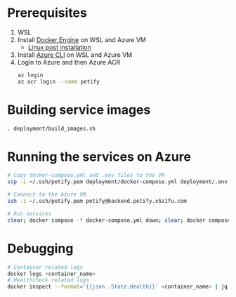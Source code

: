 # Prerequisites
1. WSL
2. Install [Docker Engine](https://docs.docker.com/engine/install/ubuntu/) on WSL and Azure VM
    - [Linux post installation](https://docs.docker.com/engine/install/linux-postinstall/)
3. Install [Azure CLI](https://learn.microsoft.com/en-us/cli/azure/install-azure-cli-linux) on WSL and Azure VM
4. Login to Azure and then Azure ACR
    ```sh
    az login
    az acr login --name petify
    ```

# Building service images
```sh
. deployment/build_images.sh
```

# Running the services on Azure
```sh
# Copy docker-compose.yml and .env files to the VM
scp -i ~/.ssh/petify.pem deployment/docker-compose.yml deployment/.env petify@backend.petify.x5z1fu.com:/home/petify

# Connect to the Azure VM
ssh -i ~/.ssh/petify.pem petify@backend.petify.x5z1fu.com

# Run services
clear; docker compose -f docker-compose.yml down; clear; docker compose -f docker-compose.yml up -d
```

# Debugging
```sh
# Container related logs
docker logs <container_name>
# Healthcheck related logs
docker inspect --format='{{json .State.Health}}' <container_name> | jq
```
